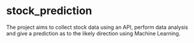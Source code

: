 # stock_prediction
The project aims to collect stock data using an API, perform data analysis and give a prediction as to the likely direction using Machine Learning. 
